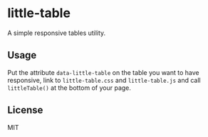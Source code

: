 # little-table

A simple responsive tables utility.

## Usage

Put the attribute `data-little-table` on the table you want to have responsive, link to `little-table.css` and `little-table.js` and call `littleTable()` at the bottom of your page.

## License

MIT
